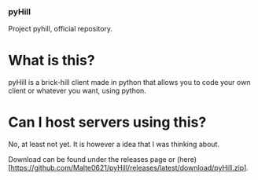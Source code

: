 ### pyHill
 Project pyhill, official repository.
 
 # What is this?
 pyHill is a brick-hill client made in python that allows you to code your own client or whatever you want, using python.
 
 # Can I host servers using this?
 No, at least not yet. It is however a idea that I was thinking about.
 
Download can be found under the releases page or (here)[https://github.com/Malte0621/pyHill/releases/latest/download/pyHill.zip].
